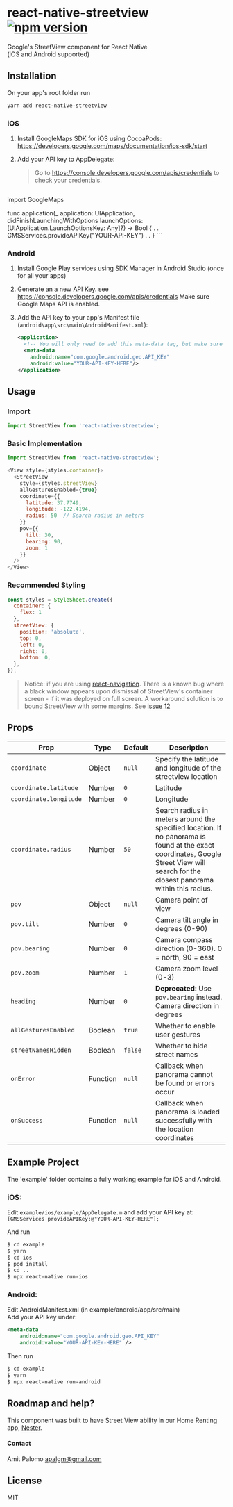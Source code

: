 # react-native-streetview [![npm version](https://img.shields.io/npm/v/react-native-streetview.svg?style=flat)](https://www.npmjs.com/package/react-native-streetview)

Google's StreetView component for React Native  
(iOS and Android supported)

## Installation

On your app's root folder run
```sh
yarn add react-native-streetview
```

### iOS

1. Install GoogleMaps SDK for iOS using CocoaPods:
		https://developers.google.com/maps/documentation/ios-sdk/start

2. Add your API key to AppDelegate:
    > Go to https://console.developers.google.com/apis/credentials to check your credentials.

	```swift
  import GoogleMaps

  func application(_ application: UIApplication,
                  didFinishLaunchingWithOptions launchOptions:
                  [UIApplication.LaunchOptionsKey: Any]?) -> Bool {
    .
    .
    GMSServices.provideAPIKey("YOUR-API-KEY")
    .
    .
  }
	```

### Android
1. Install Google Play services using SDK Manager in Android Studio (once for all your apps)

2. Generate an a new API Key. see https://console.developers.google.com/apis/credentials
   Make sure Google Maps API is enabled.

3. Add the API key to your app's Manifest file (`android\app\src\main\AndroidManifest.xml`):

   ```xml
   <application>
     <!-- You will only need to add this meta-data tag, but make sure it's a child of application -->
     <meta-data
       android:name="com.google.android.geo.API_KEY"
       android:value="YOUR-API-KEY-HERE"/>
   </application>
   ```

## Usage

### Import
```javascript
import StreetView from 'react-native-streetview';
```

### Basic Implementation
```javascript
import StreetView from 'react-native-streetview';

<View style={styles.container}>
  <StreetView
    style={styles.streetView}
    allGesturesEnabled={true}
    coordinate={{
      latitude: 37.7749,
      longitude: -122.4194,
      radius: 50  // Search radius in meters
    }}
    pov={{
      tilt: 30,
      bearing: 90,
      zoom: 1
    }}
  />
</View>
```

### Recommended Styling
```javascript
const styles = StyleSheet.create({
  container: {
    flex: 1
  },
  streetView: {
    position: 'absolute',
    top: 0,
    left: 0,
    right: 0,
    bottom: 0,
  },
});
```
> Notice: if you are using [react-navigation](https://github.com/react-navigation/react-navigation). There is a known bug where a black window appears upon dismissal
of StreetView's container screen - if it was deployed on full screen.
A workaround solution is to bound StreetView with some margins.
See [issue 12](https://github.com/nesterapp/react-native-streetview/issues/12)

## Props

| Prop | Type | Default | Description |
|---|---|---|---|
| `coordinate` | Object | `null` | Specify the latitude and longitude of the streetview location |
| `coordinate.latitude` | Number | `0` | Latitude |
| `coordinate.longitude` | Number | `0` | Longitude |
| `coordinate.radius` | Number | `50` | Search radius in meters around the specified location. If no panorama is found at the exact coordinates, Google Street View will search for the closest panorama within this radius. |
| `pov` | Object | `null` | Camera point of view |
| `pov.tilt` | Number | `0` | Camera tilt angle in degrees (0-90) |
| `pov.bearing` | Number | `0` | Camera compass direction (0-360). 0 = north, 90 = east |
| `pov.zoom` | Number | `1` | Camera zoom level (0-3) |
| `heading` | Number | `0` | **Deprecated:** Use `pov.bearing` instead. Camera direction in degrees |
| `allGesturesEnabled` | Boolean | `true` | Whether to enable user gestures |
| `streetNamesHidden` | Boolean | `false` | Whether to hide street names |
| `onError` | Function | `null` | Callback when panorama cannot be found or errors occur |
| `onSuccess` | Function | `null` | Callback when panorama is loaded successfully with the location coordinates |

## Example Project

The 'example' folder contains a fully working example for iOS and Android.  

### iOS:

Edit `example/ios/example/AppDelegate.m` and add your API key at:
`[GMSServices provideAPIKey:@"YOUR-API-KEY-HERE"];`

And run
```sh
$ cd example
$ yarn
$ cd ios
$ pod install
$ cd ..
$ npx react-native run-ios
```

### Android:

Edit AndroidManifest.xml (in example/android/app/src/main)  
Add your API key under:

```xml
<meta-data
    android:name="com.google.android.geo.API_KEY"
    android:value="YOUR-API-KEY-HERE" />
```


Then run
```sh
$ cd example
$ yarn
$ npx react-native run-android
```

## Roadmap and help?
This component was built to have Street View ability in our Home Renting app, [Nester](http://nester.co.il).

#### Contact
Amit Palomo <apalgm@gmail.com>  

License
--------

MIT
